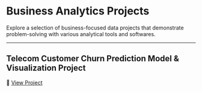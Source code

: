 # Business Analytics Projects

Explore a selection of business-focused data projects that demonstrate problem-solving with various analytical tools and softwares.

---

## Telecom Customer Churn Prediction Model & Visualization Project

🔗 [View Project](../projects/business/project-1-sales-analysis/)
